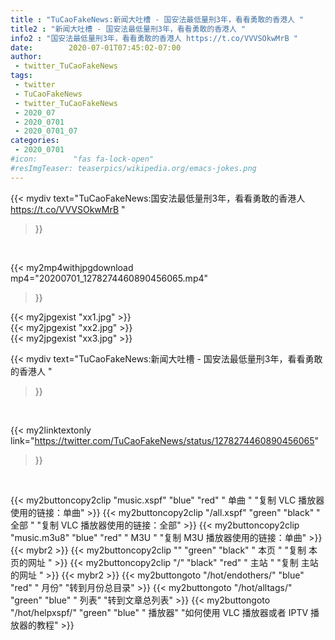 ```yaml
---
title : "TuCaoFakeNews:新闻大吐槽 - 国安法最低量刑3年，看看勇敢的香港人 "
title2 : "新闻大吐槽 - 国安法最低量刑3年，看看勇敢的香港人 "
info2 : "国安法最低量刑3年，看看勇敢的香港人 https://t.co/VVVSOkwMrB "
date:        2020-07-01T07:45:02-07:00
author:
 - twitter_TuCaoFakeNews
tags:
 - twitter
 - TuCaoFakeNews
 - twitter_TuCaoFakeNews
 - 2020_07
 - 2020_0701
 - 2020_0701_07
categories:
 - 2020_0701
#icon:        "fas fa-lock-open"
#resImgTeaser: teaserpics/wikipedia.org/emacs-jokes.png
---
```


{{< mydiv text="TuCaoFakeNews:国安法最低量刑3年，看看勇敢的香港人 https://t.co/VVVSOkwMrB "
>}}
<br>


{{< my2mp4withjpgdownload mp4="20200701_1278274460890456065.mp4"
>}}

{{< my2jpgexist "xx1.jpg" >}}<br>
{{< my2jpgexist "xx2.jpg" >}}<br>
{{< my2jpgexist "xx3.jpg" >}}<br>



{{< mydiv text="TuCaoFakeNews:新闻大吐槽 - 国安法最低量刑3年，看看勇敢的香港人 "
>}}
<br>

{{< my2linktextonly link="https://twitter.com/TuCaoFakeNews/status/1278274460890456065"
>}}


<br>

{{< my2buttoncopy2clip "music.xspf"        "blue"   "red"    " 单曲 "  "复制 VLC 播放器使用的链接：单曲" >}} {{< my2buttoncopy2clip "/all.xspf"         "green"  "black"  " 全部 "  "复制 VLC 播放器使用的链接：全部" >}} {{< my2buttoncopy2clip "music.m3u8"        "blue"   "red"    " M3U  "    "复制 M3U 播放器使用的链接：单曲" >}} {{< mybr2 >}} {{< my2buttoncopy2clip ""                  "green"  "black"  " 本页 "    "复制 本页的网址 " >}} {{< my2buttoncopy2clip "/"                 "black"  "red"    " 主站 "    "复制 主站的网址 " >}} {{< mybr2 >}} {{< my2buttongoto      "/hot/endothers/"   "blue"   "red"    " 月份"   "转到月份总目录" >}} {{< my2buttongoto      "/hot/alltags/"     "green"  "blue"   " 列表"   "转到文章总列表" >}} {{< my2buttongoto      "/hot/helpxspf/"    "green"  "blue"   " 播放器" "如何使用 VLC 播放器或者 IPTV 播放器的教程" >}} 
